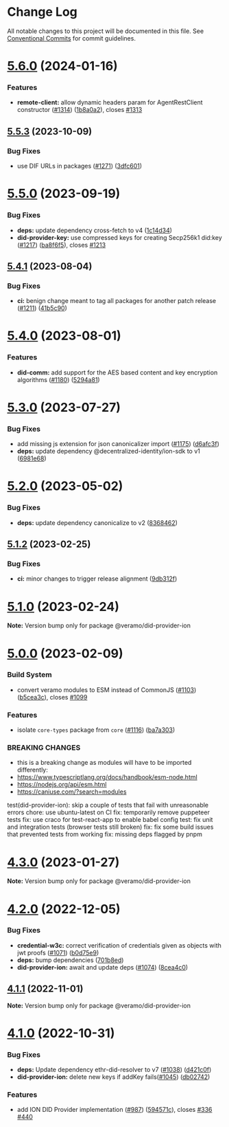 # Change Log

All notable changes to this project will be documented in this file.
See [Conventional Commits](https://conventionalcommits.org) for commit guidelines.

# [5.6.0](https://github.com/decentralized-identity/veramo/compare/v5.5.3...v5.6.0) (2024-01-16)


### Features

* **remote-client:** allow dynamic headers param for AgentRestClient constructor ([#1314](https://github.com/decentralized-identity/veramo/issues/1314)) ([1b8a0a2](https://github.com/decentralized-identity/veramo/commit/1b8a0a2718dd63492ad3a312a6ebe5f6e7849935)), closes [#1313](https://github.com/decentralized-identity/veramo/issues/1313)





## [5.5.3](https://github.com/decentralized-identity/veramo/compare/v5.5.2...v5.5.3) (2023-10-09)


### Bug Fixes

* use DIF URLs in packages ([#1271](https://github.com/decentralized-identity/veramo/issues/1271)) ([3dfc601](https://github.com/decentralized-identity/veramo/commit/3dfc6014cdee7902c59d8db76b4c8507b870f227))





# [5.5.0](https://github.com/uport-project/veramo/compare/v5.4.1...v5.5.0) (2023-09-19)


### Bug Fixes

* **deps:** update dependency cross-fetch to v4 ([1c14d34](https://github.com/uport-project/veramo/commit/1c14d34f48a51bef373541e84ed89f2f44711406))
* **did-provider-key:** use compressed keys for creating Secp256k1 did:key ([#1217](https://github.com/uport-project/veramo/issues/1217)) ([ba8f6f5](https://github.com/uport-project/veramo/commit/ba8f6f5b9b701e57af86491504ecd209ca0c1c1d)), closes [#1213](https://github.com/uport-project/veramo/issues/1213)





## [5.4.1](https://github.com/uport-project/veramo/compare/v5.4.0...v5.4.1) (2023-08-04)


### Bug Fixes

* **ci:** benign change meant to tag all packages for another patch release ([#1211](https://github.com/uport-project/veramo/issues/1211)) ([41b5c90](https://github.com/uport-project/veramo/commit/41b5c90277171b7b38c5cf49ca01db5cf75b6300))





# [5.4.0](https://github.com/uport-project/veramo/compare/v5.3.0...v5.4.0) (2023-08-01)


### Features

* **did-comm:** add support for the AES based content and key encryption algorithms ([#1180](https://github.com/uport-project/veramo/issues/1180)) ([5294a81](https://github.com/uport-project/veramo/commit/5294a812ee578c0712b54f216416c3ef78c848da))





# [5.3.0](https://github.com/uport-project/veramo/compare/v5.2.0...v5.3.0) (2023-07-27)


### Bug Fixes

* add missing js extension for json canonicalizer import ([#1175](https://github.com/uport-project/veramo/issues/1175)) ([d6afc3f](https://github.com/uport-project/veramo/commit/d6afc3f6f87fb26e9bbdeb131e2270faf87018de))
* **deps:** update dependency @decentralized-identity/ion-sdk to v1 ([6981e68](https://github.com/uport-project/veramo/commit/6981e6845d6f90d7b0c8dd6e0117b73dfd8edfb9))





# [5.2.0](https://github.com/uport-project/veramo/compare/v5.1.4...v5.2.0) (2023-05-02)


### Bug Fixes

* **deps:** update dependency canonicalize to v2 ([8368462](https://github.com/uport-project/veramo/commit/8368462c415e316318855f9f762b040dbb251296))





## [5.1.2](https://github.com/uport-project/veramo/compare/v5.1.1...v5.1.2) (2023-02-25)


### Bug Fixes

* **ci:** minor changes to trigger release alignment ([9db312f](https://github.com/uport-project/veramo/commit/9db312f8f049ec13ef394dc77fe6e2759143790d))





# [5.1.0](https://github.com/uport-project/veramo/compare/v5.0.0...v5.1.0) (2023-02-24)

**Note:** Version bump only for package @veramo/did-provider-ion





# [5.0.0](https://github.com/uport-project/veramo/compare/v4.3.0...v5.0.0) (2023-02-09)


### Build System

* convert veramo modules to ESM instead of CommonJS ([#1103](https://github.com/uport-project/veramo/issues/1103)) ([b5cea3c](https://github.com/uport-project/veramo/commit/b5cea3c0d80d900a47bd1d9eea68f84b70a35e7b)), closes [#1099](https://github.com/uport-project/veramo/issues/1099)


### Features

* isolate `core-types` package from `core` ([#1116](https://github.com/uport-project/veramo/issues/1116)) ([ba7a303](https://github.com/uport-project/veramo/commit/ba7a303de91cf4cc568a3af1ddf8ca98ed022e9f))


### BREAKING CHANGES

* this is a breaking change as modules will have to be imported differently: 
* https://www.typescriptlang.org/docs/handbook/esm-node.html
* https://nodejs.org/api/esm.html
* https://caniuse.com/?search=modules

test(did-provider-ion): skip a couple of tests that fail with unreasonable errors
chore: use ubuntu-latest on CI
fix: temporarily remove puppeteer tests
fix: use craco for test-react-app to enable babel config
test: fix unit and integration tests (browser tests still broken)
fix: fix some build issues that prevented tests from working
fix: missing deps flagged by pnpm





# [4.3.0](https://github.com/uport-project/veramo/compare/v4.2.0...v4.3.0) (2023-01-27)

**Note:** Version bump only for package @veramo/did-provider-ion





# [4.2.0](https://github.com/uport-project/veramo/compare/v4.1.2...v4.2.0) (2022-12-05)


### Bug Fixes

* **credential-w3c:** correct verification of credentials given as objects with jwt proofs ([#1071](https://github.com/uport-project/veramo/issues/1071)) ([b0d75e9](https://github.com/uport-project/veramo/commit/b0d75e9af7f28384ce2e5ef744dfbc3c302cd1a8))
* **deps:** bump dependencies ([701b8ed](https://github.com/uport-project/veramo/commit/701b8edf981ea11c7ddb6a81d2817dbbdbb022f3))
* **did-provider-ion:** await and update deps ([#1074](https://github.com/uport-project/veramo/issues/1074)) ([8cea4c0](https://github.com/uport-project/veramo/commit/8cea4c04746a3ef05e400df51a1b47168b46e45d))





## [4.1.1](https://github.com/uport-project/veramo/compare/v4.1.0...v4.1.1) (2022-11-01)

**Note:** Version bump only for package @veramo/did-provider-ion





# [4.1.0](https://github.com/uport-project/veramo/compare/v4.0.2...v4.1.0) (2022-10-31)


### Bug Fixes

* **deps:** Update dependency ethr-did-resolver to v7 ([#1038](https://github.com/uport-project/veramo/issues/1038)) ([d421c0f](https://github.com/uport-project/veramo/commit/d421c0f9f5934829df2930e58e98bcfce813ce84))
* **did-provider-ion:** delete new keys if addKey fails([#1045](https://github.com/uport-project/veramo/issues/1045)) ([db02742](https://github.com/uport-project/veramo/commit/db027423d709930dccfb7246738670726a33ab9f))


### Features

* add ION DID Provider implementation ([#987](https://github.com/uport-project/veramo/issues/987)) ([594571c](https://github.com/uport-project/veramo/commit/594571cf378ac59a91e2f93484c37285ec593999)), closes [#336](https://github.com/uport-project/veramo/issues/336) [#440](https://github.com/uport-project/veramo/issues/440)
